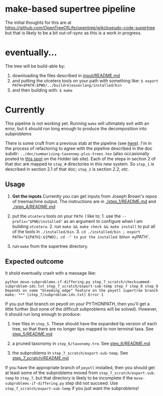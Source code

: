 # make-based supertree pipeline

The initial thoughts for this are at https://github.com/OpenTreeOfLife/opentree/wiki/pseudo-code-supertree
but that is likely to be a bit out-of-sync as this is a work in progress.


# eventually...

The tree will be build-able by:

  1. downloading the files described in [input/README.md](./input/README.md)
  2. and putting the otcetera tools on your path with something like:
    `$ export PATH=$PATH:$PWD/../buildreleaseclang/installed/bin`
  3. and then building with:
    `$ make`

# Currently
This pipeline is not working yet. Running `make` will ultimately exit with an error, 
but it should run long enough to produce the decomposition into subproblems

There is some cruft from a previous stab at the pipeline (see [here](./cruft/README.md)).
I'm in the process of refactoring to agree with the pipeline described in the doc subdir:
`../doc/summarizing-taxonomy-plus-trees.tex` (also occasionally posted to
    [this spot](phylo.bio.ku.edu/ot/summarizing-taxonomy-plus-trees.pdf) on the Holder lab site).
Each of the steps in section 2 of that doc are mapped to `step_#` directories in this new
system.  So `step_1` is described in section 2.1 of that doc; `step_2` is section 2.2; *etc*.

## Usage

  1. **Get the inputs** Currently you can get inputs from Joseph Brown's repos of treemachine output.
The instructions are in [./step_1/README.md](./step_1/README.md) and
[./step_4/README.md](./step_4/README.md)

  2. put the `otcetera` tools on your `PATH`. I like to:
    1. use the `--prefix="$PWD/installed"` as an argument to configure when I am building `otcetera`. 
    2. run `make && make check && make install` to put all of the tools in `./installed/bin`. 
    3. `cd ./installed/bin ; export PATH="${PATH}:${PWD}; cd -" to put the installed `bin` on my `PATH`.

  3. run `make` from the supertree directory.

## Expected outcome
It shold eventually crash with a message like:

    python move-subproblems-if-differing.py step_7_scratch/checksummed-subproblem-ids.txt step_7_scratch/export-sub-temp step_7 step_8 step_9
    Depends on some "bleeding edge" feature on the peyotl supertree branch
    make: *** [step_7/subproblem-ids.txt] Error 1

If you put that branch on peyotl on your PYTHONPATH, then you'll get a little further (but none of the difficult subproblems will be solved).
However, it should run long enough to produce:

  1. tree files in `step_5`. These should have the expanded tip version of each tree, so that there are no longer tips mapped to 
    non terminal taxa. See [step_5/README.md](./step_5/README.md)

  2. a pruned taxonomy in `step_6/taxonomy.tre`. See [step_6/README.md](./step_6/README.md)

  3. the subproblems in `step_7_scratch/export-sub-temp`. See [step_7_scratch/README.md](./step_7_scratch/README.md)

If you have the appropriate branch of `peyotl` installed, then you should get at least some of the 
subproblems moved from `step_7_scratch/export-sub-temp` to `step_7`, but that directory
is likely to be incomplete if the `move-subproblems-if-differing.py` step did not succeed.
Use `step_7_scratch/export-sub-temp` if you just want the subproblems!
